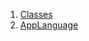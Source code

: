 1.  [Classes](view_model_lang_view_model/#classes)
2.  [AppLanguage](view_model_lang_view_model/AppLanguage-class.html)
